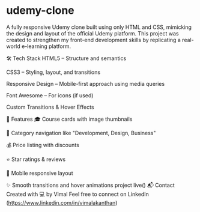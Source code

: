 # udemy-clone
A fully responsive Udemy clone built using only HTML and CSS, mimicking the design and layout of the official Udemy platform. This project was created to strengthen my front-end development skills by replicating a real-world e-learning platform.

🛠️ Tech Stack
HTML5 – Structure and semantics

CSS3 – Styling, layout, and transitions

Responsive Design – Mobile-first approach using media queries

Font Awesome – For icons (if used)

Custom Transitions & Hover Effects

🎯 Features
🎓 Course cards with image thumbnails

🧭 Category navigation like "Development, Design, Business"

💰 Price listing with discounts

⭐ Star ratings & reviews

📱 Mobile responsive layout

✨ Smooth transitions and hover animations
project live()
📬 Contact
Created with 💻 by Vimal
Feel free to connect on LinkedIn (https://www.linkedin.com/in/vimalakanthan)

